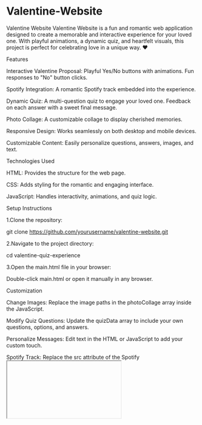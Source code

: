 # Valentine-Website
Valentine Website
Valentine Website is a fun and romantic web application designed to create a memorable and interactive experience for your loved one. With playful animations, a dynamic quiz, and heartfelt visuals, this project is perfect for celebrating love in a unique way. ❤️


Features

Interactive Valentine Proposal:
  Playful Yes/No buttons with animations.
  Fun responses to "No" button clicks.

Spotify Integration:
  A romantic Spotify track embedded into the experience.

Dynamic Quiz:
  A multi-question quiz to engage your loved one.
  Feedback on each answer with a sweet final message.

Photo Collage:
  A customizable collage to display cherished memories.

Responsive Design:
  Works seamlessly on both desktop and mobile devices.

Customizable Content:
  Easily personalize questions, answers, images, and text.


Technologies Used

HTML: Provides the structure for the web page.

CSS: Adds styling for the romantic and engaging interface.

JavaScript: Handles interactivity, animations, and quiz logic.


Setup Instructions

1.Clone the repository:

git clone https://github.com/yourusername/valentine-website.git

2.Navigate to the project directory:

cd valentine-quiz-experience

3.Open the main.html file in your browser:

Double-click main.html or open it manually in any browser.


Customization

Change Images:
  Replace the image paths in the photoCollage array inside the JavaScript.

Modify Quiz Questions:
  Update the quizData array to include your own questions, options, and answers.

Personalize Messages:
  Edit text in the HTML or JavaScript to add your custom touch.

Spotify Track:
  Replace the src attribute of the Spotify <iframe> with a link to your preferred song.

Folder Structure
valentine-website/
├── main.html        # Main HTML file
├── images/          # Folder for images (replace with your own)
└── README.md        # Project description

Credits
Created with ❤️ by TWYGZI.


License
This project is licensed under the MIT License. Feel free to use, modify, and share this project, but please give credit to the original creator.


